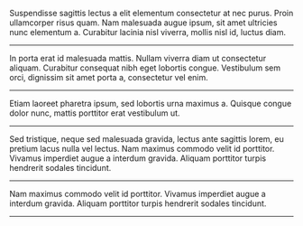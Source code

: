 Suspendisse sagittis lectus a elit elementum consectetur at nec
purus. Proin ullamcorper risus quam. Nam malesuada augue ipsum, sit
amet ultricies nunc elementum a. Curabitur lacinia nisl viverra,
mollis nisl id, luctus diam.

* * *

In porta erat id malesuada mattis. Nullam viverra diam ut consectetur
aliquam. Curabitur consequat nibh eget lobortis congue. Vestibulum sem
orci, dignissim sit amet porta a, consectetur vel enim.

***

Etiam laoreet pharetra ipsum, sed lobortis urna maximus a. Quisque
congue dolor nunc, mattis porttitor erat vestibulum ut.

*****

Sed tristique, neque sed malesuada gravida, lectus ante sagittis
lorem, eu pretium lacus nulla vel lectus. Nam maximus commodo velit id
porttitor. Vivamus imperdiet augue a interdum gravida. Aliquam
porttitor turpis hendrerit sodales tincidunt.

- - -

Nam maximus commodo velit id porttitor. Vivamus imperdiet augue a
interdum gravida. Aliquam porttitor turpis hendrerit sodales
tincidunt.

---------------------------------------
